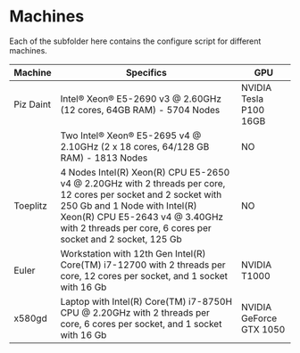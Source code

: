 # Machines

Each of the subfolder here contains the configure script for different machines.

| Machine  | Specifics | GPU |
|----------|-----------|-----|
| Piz Daint | Intel® Xeon® E5-2690 v3 @ 2.60GHz (12 cores, 64GB RAM) - 5704 Nodes | NVIDIA Tesla P100 16GB |
| | Two Intel® Xeon® E5-2695 v4 @ 2.10GHz (2 x 18 cores, 64/128 GB RAM) - 1813 Nodes | NO |
| Toeplitz | 4 Nodes Intel(R) Xeon(R) CPU E5-2650 v4 @ 2.20GHz with 2 threads per core, 12 cores per socket and 2 socket with 250 Gb and 1 Node with Intel(R) Xeon(R) CPU E5-2643 v4 @ 3.40GHz with 2 threads per core, 6 cores per socket and 2 socket, 125 Gb | NO |
| Euler | Workstation with 12th Gen Intel(R) Core(TM) i7-12700 with 2 threads per core, 12 cores per socket, and 1 socket with 16 Gb  |  NVIDIA T1000 |
| x580gd | Laptop with Intel(R) Core(TM) i7-8750H CPU @ 2.20GHz with 2 threads per core, 6 cores per socket, and 1 socket with 16 Gb  |  NVIDIA GeForce GTX 1050 |
